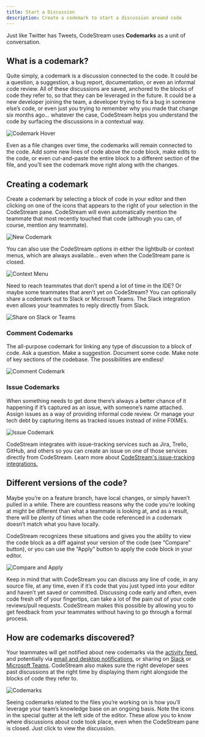 ```yaml
---
title: Start a Discussion
description: Create a codemark to start a discussion around code
---
```


Just like Twitter has Tweets, CodeStream uses **Codemarks** as a unit of
conversation.

## What is a codemark?

Quite simply, a codemark is a discussion connected to the code. It could be a
question, a suggestion, a bug report, documentation, or even an informal code
review. All of these discussions are saved, anchored to the blocks of code they
refer to, so that they can be leveraged in the future. It could be a new
developer joining the team, a developer trying to fix a bug in someone else’s
code, or even just you trying to remember why you made that change six months
ago… whatever the case, CodeStream helps you understand the code by surfacing
the discussions in a contextual way.

![Codemark Hover](https://raw.githubusercontent.com/TeamCodeStream/CodeStream/master/images/SpatialSingleMarker3.png)

Even as a file changes over time, the codemarks will remain connected to the
code. Add some new lines of code above the code block, make edits to the code,
or even cut-and-paste the entire block to a different section of the file, and
you’ll see the codemark move right along with the changes.

## Creating a codemark

Create a codemark by selecting a block of code in your editor and then clicking
on one of the icons that appears to the right of your selection in the
CodeStream pane. CodeStream will even automatically mention the teammate that
most recently touched that code (although you can, of course, mention any
teammate).

![New Codemark](https://raw.githubusercontent.com/TeamCodeStream/CodeStream/master/images/animated/SpatialVSC2.gif)

You can also use the CodeStream options in either the lightbulb or context
menus, which are always available... even when the CodeStream pane is closed.

![Context Menu](https://raw.githubusercontent.com/TeamCodeStream/CodeStream/master/images/ContextMenu2.png)

Need to reach teammates that don’t spend a lot of time in the IDE? Or maybe some
teammates that aren’t yet on CodeStream? You can optionally share a codemark out
to Slack or Microsoft Teams. The Slack integration even allows your teammates to
reply directly from Slack.

![Share on Slack or Teams](https://raw.githubusercontent.com/TeamCodeStream/CodeStream/master/images/SharingOptions1.png)

### Comment Codemarks

The all-purpose codemark for linking any type of discussion to a block of code.
Ask a question. Make a suggestion. Document some code. Make note of key sections
of the codebase. The possibilities are endless!

![Comment Codemark](https://raw.githubusercontent.com/TeamCodeStream/CodeStream/master/images/CodemarkComment4.png)

### Issue Codemarks

When something needs to get done there’s always a better chance of it happening
if it’s captured as an issue, with someone’s name attached. Assign issues as a
way of providing informal code review. Or manage your tech debt by capturing
items as tracked issues instead of inline FIXMEs. 

![Issue Codemark](https://raw.githubusercontent.com/TeamCodeStream/CodeStream/master/images/CodemarkIssue5.png)

CodeStream integrates with issue-tracking services such as Jira, Trello, GitHub,
and others so you can create an issue on one of those services directly from
CodeStream. Learn more about [CodeStream's issue-tracking
integrations.](https://github.com/TeamCodeStream/CodeStream/wiki/Issue-tracking-Integrations)

## Different versions of the code?

Maybe you’re on a feature branch, have local changes, or simply haven’t pulled
in a while. There are countless reasons why the code you’re looking at might be
different than what a teammate is looking at, and as a result, there will be
plenty of times when the code referenced in a codemark doesn’t match what you
have locally.

CodeStream recognizes these situations and gives you the ability to view the
code block as a diff against your version of the code (see “Compare” button), or
you can use the “Apply” button to apply the code block in your editor.

![Compare and Apply](https://raw.githubusercontent.com/TeamCodeStream/CodeStream/master/images/CompareApply3.png)

Keep in mind that with CodeStream you can discuss any line of code, in any
source file, at any time, even if it’s code that you just typed into your editor
and haven’t yet saved or committed. Discussing code early and often, even code
fresh off of your fingertips, can take a lot of the pain out of your code
reviews/pull requests. CodeStream makes this possible by allowing you to get
feedback from your teammates without having to go through a formal process. 

## How are codemarks discovered?

Your teammates will get notified about new codemarks via the [activity
feed](https://github.com/TeamCodeStream/CodeStream/wiki/Activity-Feed), and
potentially via [email and desktop
notifications](https://github.com/TeamCodeStream/CodeStream/wiki/Guide-to-CodeStream-Notifications),
or sharing on
[Slack](https://github.com/TeamCodeStream/CodeStream/wiki/Slack-Integration) or
[Microsoft
Teams](https://github.com/TeamCodeStream/CodeStream/wiki/Microsoft-Teams-Integration).
CodeStream also makes sure the right developer sees past discussions at the
right time by displaying them right alongside the blocks of code they refer to.

![Codemarks](https://raw.githubusercontent.com/TeamCodeStream/CodeStream/master/images/SpatialView2.png)

Seeing codemarks related to the files you’re working on is how you’ll leverage your team’s knowledge base on an ongoing basis. Note the icons in the special gutter at the left side of the editor. These allow you to know where discussions about code took place, even when the CodeStream pane is closed. Just click to view the discussion.
